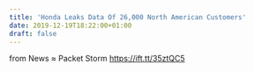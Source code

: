 ```yaml
---
title: 'Honda Leaks Data Of 26,000 North American Customers'
date: 2019-12-19T18:22:00+01:00
draft: false
---
```


  
  
from News ≈ Packet Storm https://ift.tt/35ztQC5
